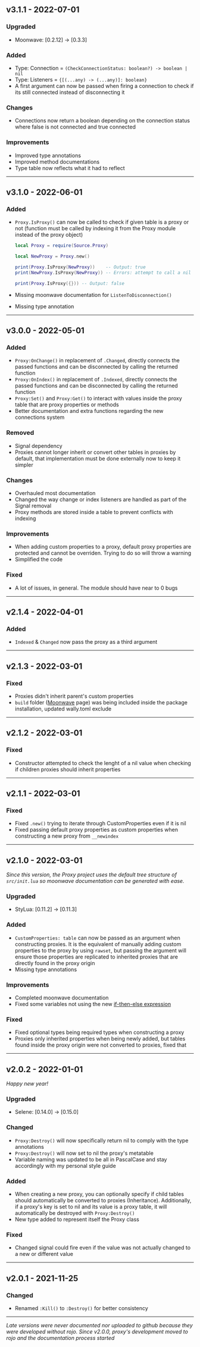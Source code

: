 ## v3.1.1 - 2022-07-01

### Upgraded
- Moonwave: [0.2.12] -> [0.3.3] 

### Added
- Type: Connection = `(CheckConnectionStatus: boolean?) -> boolean | nil`
- Type: Listeners = `{[(...any) -> (...any)]: boolean}`
- A first argument can now be passed when firing a connection to check if its still connected instead of disconnecting it

### Changes
- Connections now return a boolean depending on the connection status where false is not connected and true connected

### Improvements
- Improved type annotations
- Improved method documentations
- Type table now reflects what it had to reflect

---

## v3.1.0 - 2022-06-01

### Added
- `Proxy.IsProxy()` can now be called to check if given table is a proxy or not (function must be called by indexing it from the Proxy module instead of the proxy object)

    ```lua
    local Proxy = require(Source.Proxy)

    local NewProxy = Proxy.new()

    print(Proxy.IsProxy(NewProxy))    -- Output: true
    print(NewProxy.IsProxy(NewProxy)) -- Errors: attempt to call a nil value

    print(Proxy.IsProxy({})) -- Output: false
    ```
- Missing moonwave documentation for `ListenToDisconnection()`
- Missing type annotation

---

## v3.0.0 - 2022-05-01

### Added
- `Proxy:OnChange()` in replacement of `.Changed`, directly connects the passed functions and can be disconnected by calling the returned function
- `Proxy:OnIndex()` in replacement of `.Indexed`, directly connects the passed functions and can be disconnected by calling the returned function
- `Proxy:Set()` and `Proxy:Get()` to interact with values inside the proxy table that are proxy properties or methods
- Better documentation and extra functions regarding the new connections system

### Removed
- Signal dependency
- Proxies cannot longer inherit or convert other tables in proxies by default, that implementation must be done externally now to keep it simpler

### Changes
- Overhauled most documentation
- Changed the way change or index listeners are handled as part of the Signal removal
- Proxy methods are stored inside a table to prevent conflicts with indexing

### Improvements
- When adding custom properties to a proxy, default proxy properties are protected and cannot be overriden. Trying to do so will throw a warning
- Simplified the code

### Fixed
- A lot of issues, in general. The module should have near to 0 bugs

---

## v2.1.4 - 2022-04-01

### Added
- `Indexed` & `Changed` now pass the proxy as a third argument

---

## v2.1.3 - 2022-03-01

### Fixed
- Proxies didn't inherit parent's custom properties
- `build` folder ([Moonwave](https://upliftgames.github.io/moonwave/) page) was being included inside the package installation, updated wally.toml exclude

---

## v2.1.2 - 2022-03-01

### Fixed
- Constructor attempted to check the lenght of a nil value when checking if children proxies should inherit properties

---

## v2.1.1 - 2022-03-01

### Fixed
- Fixed `.new()` trying to iterate through CustomProperties even if it is nil
- Fixed passing default proxy properties as custom properties when constructing a new proxy from `__newindex` 

---

## v2.1.0 - 2022-03-01

*Since this version, the Proxy project uses the default tree structure of `src/init.lua` so moonwave documentation can be generated with ease.*

### Upgraded
- StyLua: [0.11.2] -> [0.11.3]

### Added
- `CustomProperties: table` can now be passed as an argument when constructing proxies. It is the equivalent of manually adding custom properties to
the proxy by using `rawset`, but passing the argument will ensure those properties are replicated to inherited proxies that are directly found in the
proxy origin
- Missing type annotations

### Improvements
- Completed moonwave documentation
- Fixed some variables not using the new [if-then-else expression](https://devforum.roblox.com/t/luau-recap-october-2021/1531825)

### Fixed
- Fixed optional types being required types when constructing a proxy
- Proxies only inherited properties when being newly added, but tables found inside the proxy origin were not converted to proxies, fixed that

---

## v2.0.2 - 2022-01-01

*Happy new year!*
### Upgraded
- Selene: [0.14.0] -> [0.15.0]

### Changed
- `Proxy:Destroy()` will now specifically return nil to comply with the type annotations
- `Proxy:Destroy()` will now set to nil the proxy's metatable
- Variable naming was updated to be all in PascalCase and stay accordingly with my personal style guide

### Added
- When creating a new proxy, you can optionally specify if child tables should automatically be converted to proxies (Inheritance). Additionally,
if a proxy's key is set to nil and its value is a proxy table, it will automatically be destroyed with `Proxy:Destroy()`
- New type added to represent itself the Proxy class

### Fixed
- Changed signal could fire even if the value was not actually changed to a new or different value

---

## v2.0.1 - 2021-11-25

### Changed
- Renamed `:Kill()` to `:Destroy()` for better consistency

---

*Late versions were never documented nor uploaded to github because they were developed without rojo. Since v2.0.0, proxy's development moved to rojo and the documentation process started*